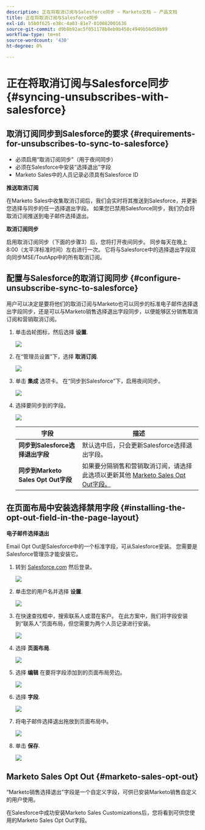```yaml
---
description: 正在将取消订阅与Salesforce同步 — Marketo文档 — 产品文档
title: 正在将取消订阅与Salesforce同步
exl-id: b5b0f625-e38c-4a03-81e7-010082001636
source-git-commit: d9b8b92ac5f051178b8eb9b450c4949b56d50b99
workflow-type: tm+mt
source-wordcount: '430'
ht-degree: 0%

---
```


# 正在将取消订阅与Salesforce同步 {#syncing-unsubscribes-with-salesforce}

## 取消订阅同步到Salesforce的要求 {#requirements-for-unsubscribes-to-sync-to-salesforce}

* 必须启用“取消订阅同步”（用于夜间同步）
* 必须在Salesforce中安装“选择退出”字段
* Marketo Sales中的人员记录必须具有Salesforce ID

**推送取消订阅**

在Marketo Sales中收集取消订阅后，我们会实时将其推送到Salesforce，并更新您选择与同步的任一选择退出字段。 如果您已禁用Salesforce同步，我们仍会将取消订阅推送到电子邮件选择退出。

**取消订阅同步**

启用取消订阅同步（下面的步骤3）后，您将打开夜间同步。 同步每天在晚上8:00（太平洋标准时间）左右进行一次。 它将与Salesforce中的选择退出字段双向同步MSE/ToutApp中的所有取消订阅。

## 配置与Salesforce的取消订阅同步 {#configure-unsubscribe-sync-to-salesforce}

用户可以决定是要将他们的取消订阅与Marketo也可以同步的标准电子邮件选择退出字段同步，还是可以与Marketo销售选择退出字段同步，以便能够区分销售取消订阅和营销取消订阅。

1. 单击齿轮图标，然后选择 **设置**.

   ![](assets/syncing-unsubscribes-with-salesforce-1.png)

1. 在“管理员设置”下，选择 **取消订阅**.

   ![](assets/syncing-unsubscribes-with-salesforce-2.png)

1. 单击 **集成** 选项卡。 在“同步到Salesforce”下，启用夜间同步。

   ![](assets/syncing-unsubscribes-with-salesforce-3.png)

1. 选择要同步到的字段。

   ![](assets/syncing-unsubscribes-with-salesforce-4.png)

   | 字段 | 描述 |
   |---|---|
   | **同步到Salesforce选择退出字段** | 默认选中后，只会更新Salesforce选择退出字段。 |
   | **同步到Marketo Sales Opt Out字段** | 如果要分隔销售和营销取消订阅，请选择此选项以更新其他 [Marketo Sales Opt Out字段。](#msoo) |

## 在页面布局中安装选择禁用字段 {#installing-the-opt-out-field-in-the-page-layout}

**电子邮件选择退出**

Email Opt Out是Salesforce中的一个标准字段，可从Salesforce安装。 您需要是Salesforce管理员才能安装它。

1. 转到 [Salesforce.com](https://salesforce.com) 然后登录。

   ![](assets/syncing-unsubscribes-with-salesforce-5.png)

1. 单击您的用户名并选择 **设置**.

   ![](assets/syncing-unsubscribes-with-salesforce-6.png)

1. 在快速查找框中，搜索联系人或潜在客户。 在此方案中，我们将字段安装到“联系人”页面布局，但您需要为两个人员记录进行安装。

   ![](assets/syncing-unsubscribes-with-salesforce-7.png)

1. 选择 **页面布局**.

   ![](assets/syncing-unsubscribes-with-salesforce-8.png)

1. 选择 **编辑** 在要将字段添加到的页面布局旁边。

   ![](assets/syncing-unsubscribes-with-salesforce-9.png)

1. 选择 **字段**.

   ![](assets/syncing-unsubscribes-with-salesforce-10.png)

1. 将电子邮件选择退出拖放到页面布局中。

   ![](assets/syncing-unsubscribes-with-salesforce-11.png)

1. 单击 **保存**.

   ![](assets/syncing-unsubscribes-with-salesforce-12.png)

## Marketo Sales Opt Out {#marketo-sales-opt-out}

“Marketo销售选择退出”字段是一个自定义字段，可供已安装Marketo销售自定义的用户使用。

在Salesforce中成功安装Marketo Sales Customizations后，您将看到可供您使用的Marketo Sales Opt Out字段。
